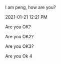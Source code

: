 I am peng, how are you?

2021-01-21 12:21 PM

Are you OK?

Are you OK2?

Are you OK3?

Are you Ok 4

